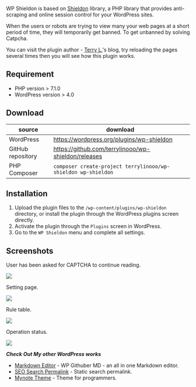 WP Shieldon is based on [Shieldon](https://github.com/terrylinooo/shieldon) library, a PHP library that provides anti-scraping and online session control for your WordPress sites.

When the users or robots are trying to view many your web pages at a short period of time, they will temporarily get banned. To get unbanned by solving Catpcha. 

You can visit the plugin author - [Terry L.](https://terryl.in)'s blog, try reloading the pages several times then you will see how this plugin works.

## Requirement

* PHP version > 7.1.0
* WordPress version > 4.0

## Download

| source | download | 
| --- | --- | 
| WordPress | https://wordpress.org/plugins/wp-shieldon |
| GitHub repository | https://github.com/terrylinooo/wp-shieldon/releases | 
| PHP Composer | `composer create-project terrylinooo/wp-shieldon wp-shieldon` |

## Installation

1. Upload the plugin files to the `/wp-content/plugins/wp-shieldon` directory, or install the plugin through the WordPress plugins screen directly.
2. Activate the plugin through the `Plugins` screen in WordPress.
3. Go to the `WP Shieldon` menu and complete all settings.

## Screenshots

User has been asked for CAPTCHA to continue reading.

![](https://i.imgur.com/oU3Cm6W.png)

Setting page.

![](https://i.imgur.com/6wd46Av.png)

Rule table.

![](https://i.imgur.com/it7pyqo.png)

Operation status.

![](https://i.imgur.com/gjR7Bbm.png)


***Check Out My other WordPress works***

- [Markdown Editor](https://wordpress.org/plugins/wp-githuber-md/) - WP Githuber MD - an all in one Markdown editor.
- [SEO Search Permalink](https://wordpress.org/plugins/seo-search-permalink/) - Static search permalink.
- [Mynote Theme](https://wordpress.org/themes/mynote/) - Theme for programmers.